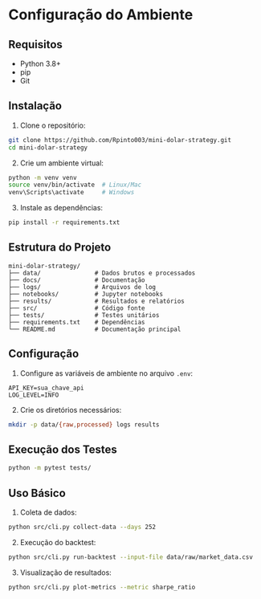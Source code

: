 # Configuração do Ambiente

## Requisitos

- Python 3.8+
- pip
- Git

## Instalação

1. Clone o repositório:
```bash
git clone https://github.com/Rpinto003/mini-dolar-strategy.git
cd mini-dolar-strategy
```

2. Crie um ambiente virtual:
```bash
python -m venv venv
source venv/bin/activate  # Linux/Mac
venv\Scripts\activate     # Windows
```

3. Instale as dependências:
```bash
pip install -r requirements.txt
```

## Estrutura do Projeto

```
mini-dolar-strategy/
├── data/               # Dados brutos e processados
├── docs/               # Documentação
├── logs/               # Arquivos de log
├── notebooks/          # Jupyter notebooks
├── results/            # Resultados e relatórios
├── src/                # Código fonte
├── tests/              # Testes unitários
├── requirements.txt    # Dependências
└── README.md           # Documentação principal
```

## Configuração

1. Configure as variáveis de ambiente no arquivo `.env`:
```
API_KEY=sua_chave_api
LOG_LEVEL=INFO
```

2. Crie os diretórios necessários:
```bash
mkdir -p data/{raw,processed} logs results
```

## Execução dos Testes

```bash
python -m pytest tests/
```

## Uso Básico

1. Coleta de dados:
```bash
python src/cli.py collect-data --days 252
```

2. Execução do backtest:
```bash
python src/cli.py run-backtest --input-file data/raw/market_data.csv
```

3. Visualização de resultados:
```bash
python src/cli.py plot-metrics --metric sharpe_ratio
```